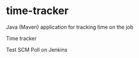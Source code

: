 # time-tracker
Java (Maven) application for tracking time on the job

Time tracker

Test SCM Poll on Jenkins
